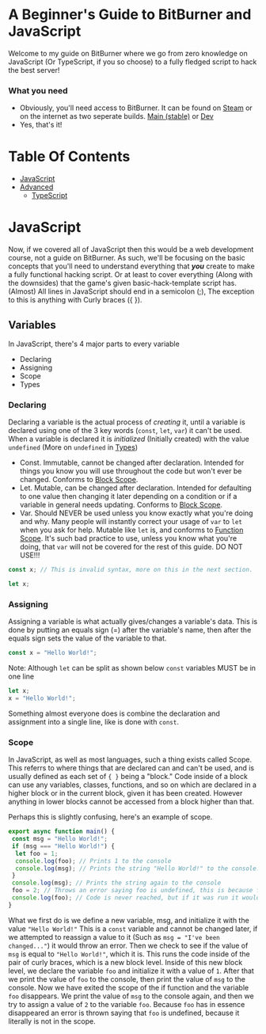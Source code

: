 # A Beginner's Guide to BitBurner and JavaScript
Welcome to my guide on BitBurner where we go from zero knowledge on JavaScript (Or TypeScript, if you so choose) to a fully fledged script to hack the best server!

### What you need
* Obviously, you'll need access to BitBurner. It can be found on [Steam](https://store.steampowered.com/app/1812820/Bitburner/) or on the internet as two seperate builds. [Main (stable)](https://bitburner-official.github.io/) or [Dev](https://bitburner-official.github.io/bitburner-src/)
* Yes, that's it!

# Table Of Contents
* [JavaScript](#javascript)
* [Advanced](#advanced)
  * [TypeScript](#typescript)

# JavaScript
Now, if we covered all of JavaScript then this would be a web development course, not a guide on BitBurner. As such, we'll be focusing on the basic concepts that you'll need to understand everything that ***you*** create to make a fully functional hacking script. Or at least to cover everything (Along with the downsides) that the game's given basic-hack-template script has. (Almost) All lines in JavaScript should end in a semicolon (;), The exception to this is anything with Curly braces ({ }).

## Variables
In JavaScript, there's 4 major parts to every variable
* Declaring
* Assigning
* Scope
* Types
### Declaring
Declaring a variable is the actual process of *creating* it, until a variable is declared using one of the 3 key words (`const`, `let`, `var`) it can't be used. When a variable is declared it is *initialized* (Initially created) with the value `undefined` (More on `undefined` in [Types](#types))
* Const.
 Immutable, cannot be changed after declaration. Intended for things you know you will use throughout the code but won't ever be changed. Conforms to [Block Scope](#block-scope).
* Let.
 Mutable, can be changed after declaration. Intended for defaulting to one value then changing it later depending on a condition or if a variable in general needs updating. Conforms to [Block Scope](#block-scope).
* Var.
 Should NEVER be used unless you know exactly what you're doing and why. Many people will instantly correct your usage of `var` to `let` when you ask for help. Mutable like `let` is, and conforms to [Function Scope](#function-scope). It's such bad practice to use, unless you know what you're doing, that `var` will not be covered for the rest of this guide. DO NOT USE!!!
```js
const x; // This is invalid syntax, more on this in the next section.
```
```js
let x;
```
### Assigning
Assigning a variable is what actually gives/changes a variable's data. This is done by putting an equals sign (=) after the variable's name, then after the equals sign sets the value of the variable to that.
```js
const x = "Hello World!";
```
Note: Although `let` can be split as shown below `const` variables MUST be in one line
```js
let x;
x = "Hello World!";
```
Something almost everyone does is combine the declaration and assignment into a single line, like is done with `const`.
### Scope
In JavaScript, as well as most languages, such a thing exists called Scope. This referrs to where things that are declared can and can't be used, and is usually defined as each set of `{ }` being a "block." Code inside of a block can use any variables, classes, functions, and so on which are declared in a higher block or in the current block, given it has been created. However anything in lower blocks cannot be accessed from a block higher than that.

Perhaps this is slightly confusing, here's an example of scope.
```js
export async function main() {
 const msg = "Hello World!";
 if (msg === "Hello World!") {
  let foo = 1;
  console.log(foo); // Prints 1 to the console
  console.log(msg); // Prints the string "Hello World!" to the console.
 }
 console.log(msg); // Prints the string again to the console
 foo = 2; // Throws an error saying foo is undefined, this is because foo is in a lower block scope than here and cannot be accessed from here.
 console.log(foo); // Code is never reached, but if it was run it would throw an error because of foo being undefined
}
```
What we first do is we define a new variable, msg, and initialize it with the value `"Hello World!"` This is a `const` variable and cannot be changed later, if we attempted to reassign a value to it (Such as `msg = "I've been changed..."`) it would throw an error. Then we check to see if the value of `msg` is equal to `"Hello World!"`, which it is. This runs the code inside of the pair of curly braces, which is a new block level.
Inside of this new block level, we declare the variable `foo` and initialize it with a value of `1`. After that we print the value of `foo` to the console, then print the value of `msg` to the console. Now we have exited the scope of the if function and the variable `foo` disappears. We print the value of `msg` to the console again, and then we try to assign a value of `2` to the variable `foo`. Because `foo` has in essence disappeared an error is thrown saying that `foo` is undefined, because it literally is not in the scope.